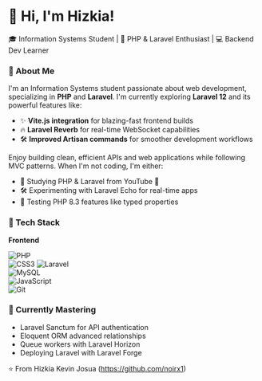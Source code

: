 # 👋 Hi, I'm Hizkia!
🎓 Information Systems Student | 🌱 PHP & Laravel Enthusiast | 💻 Backend Dev Learner  

### 🚀 About Me  
I'm an Information Systems student passionate about web development, specializing in **PHP** and **Laravel**. I'm currently exploring **Laravel 12** and its powerful features like:  
- ✨ **Vite.js integration** for blazing-fast frontend builds
- 🔥 **Laravel Reverb** for real-time WebSocket capabilities
- 🛠️ **Improved Artisan commands** for smoother development workflows  

Enjoy building clean, efficient APIs and web applications while following MVC patterns. When I'm not coding, I'm either:  
- 📖 Studying PHP & Laravel from YouTube 🔴
- 🛠️ Experimenting with Laravel Echo for real-time apps  
- 🧪 Testing PHP 8.3 features like typed properties  

### 🔧 Tech Stack  
**Frontend**

![PHP](https://img.shields.io/badge/-PHP-777BB4?style=flat&logo=php&logoColor=white)  
![CSS3](https://img.shields.io/badge/CSS3-1572B6?style=for-the-badge&logo=css3&logoColor=white)
![Laravel](https://img.shields.io/badge/-Laravel-FF2D20?style=flat&logo=laravel&logoColor=white)  
![MySQL](https://img.shields.io/badge/-MySQL-4479A1?style=flat&logo=mysql&logoColor=white)  
![JavaScript](https://img.shields.io/badge/-JavaScript-F7DF1E?style=flat&logo=javascript&logoColor=black)  
![Git](https://img.shields.io/badge/-Git-F05032?style=flat&logo=git&logoColor=white)  


### 🌱 Currently Mastering  
- Laravel Sanctum for API authentication  
- Eloquent ORM advanced relationships  
- Queue workers with Laravel Horizon  
- Deploying Laravel with Laravel Forge  

⭐️ From Hizkia Kevin Josua (https://github.com/noirx1)
